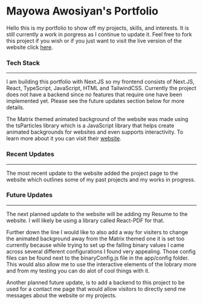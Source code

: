 # Mayowa Awosiyan's Portfolio

Hello this is my portfolio to show off my projects, skills, and interests. It is still currently a work in porgress as I continue to update it. Feel free to fork this project if you wish or if you just want to visit the live version of the website click [here](https://mayowa-awosiyan.vercel.app/).

### Tech Stack

---

I am building this portfolio with Next.JS so my frontend consists of Next.JS, React, TypeScript, JavaScript, HTML and TailwindCSS. Currently the project does not have a backend since no features that require one have been implemented yet. Please see the future updates section below for more details.

The Matrix themed animated background of the website was made using the tsParticles library which is a JavaScript library that helps create animated backgrounds for websites and even supports interactivity. To learn more about it you can visit their [website](https://particles.js.org/).

### Recent Updates

---

The most recent update to the website added the project page to the website which outlines some of my past projects and my works in progress.

### Future Updates

---

The next planned update to the website will be adding my Resume to the website. I will likely be using a library called React-PDF for that.

Further down the line I would like to also add a way for visiters to change the animated background away from the Matrix themed one it is set too currently because while trying to set up the falling binary values I came across several different configurations I found very appealing. Those config files can be found next to the binaryConfig.js file in the app/config folder. This would also allow me to use the interactive elements of the lobrary more and from my testing you can do alot of cool things with it.

Another planned future update, is to add a backend to this project to be used for a contact me page that would allow visitors to directly send me messages about the website or my projects.
